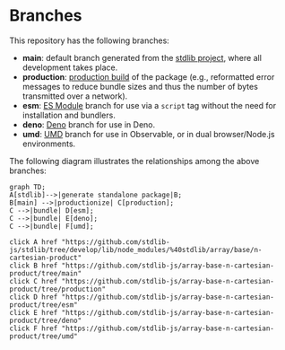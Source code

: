 <!--

@license Apache-2.0

Copyright (c) 2022 The Stdlib Authors.

Licensed under the Apache License, Version 2.0 (the "License");
you may not use this file except in compliance with the License.
You may obtain a copy of the License at

    http://www.apache.org/licenses/LICENSE-2.0

Unless required by applicable law or agreed to in writing, software
distributed under the License is distributed on an "AS IS" BASIS,
WITHOUT WARRANTIES OR CONDITIONS OF ANY KIND, either express or implied.
See the License for the specific language governing permissions and
limitations under the License.

-->

# Branches

This repository has the following branches:

-   **main**: default branch generated from the [stdlib project][stdlib-url], where all development takes place.
-   **production**: [production build][production-url] of the package (e.g., reformatted error messages to reduce bundle sizes and thus the number of bytes transmitted over a network).
-   **esm**: [ES Module][esm-url] branch for use via a `script` tag without the need for installation and bundlers.
-   **deno**: [Deno][deno-url] branch for use in Deno.
-   **umd**: [UMD][umd-url] branch for use in Observable, or in dual browser/Node.js environments.

The following diagram illustrates the relationships among the above branches:

```mermaid
graph TD;
A[stdlib]-->|generate standalone package|B;
B[main] -->|productionize| C[production];
C -->|bundle| D[esm];
C -->|bundle| E[deno];
C -->|bundle| F[umd];

click A href "https://github.com/stdlib-js/stdlib/tree/develop/lib/node_modules/%40stdlib/array/base/n-cartesian-product"
click B href "https://github.com/stdlib-js/array-base-n-cartesian-product/tree/main"
click C href "https://github.com/stdlib-js/array-base-n-cartesian-product/tree/production"
click D href "https://github.com/stdlib-js/array-base-n-cartesian-product/tree/esm"
click E href "https://github.com/stdlib-js/array-base-n-cartesian-product/tree/deno"
click F href "https://github.com/stdlib-js/array-base-n-cartesian-product/tree/umd"
```

[stdlib-url]: https://github.com/stdlib-js/stdlib/tree/develop/lib/node_modules/%40stdlib/array/base/n-cartesian-product
[production-url]: https://github.com/stdlib-js/array-base-n-cartesian-product/tree/production
[deno-url]: https://github.com/stdlib-js/array-base-n-cartesian-product/tree/deno
[umd-url]: https://github.com/stdlib-js/array-base-n-cartesian-product/tree/umd
[esm-url]: https://github.com/stdlib-js/array-base-n-cartesian-product/tree/esm